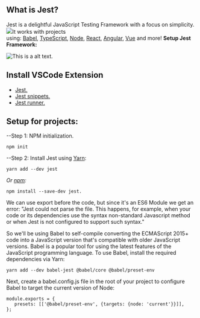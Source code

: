 ## What is Jest?
Jest is a delightful JavaScript Testing Framework with a focus on simplicity.
![](Aspose.Words.991e4c1f-9b95-4dd5-9c31-44424fa491e4.001.png)It works with projects using: [Babel](https://babeljs.io/), [TypeScript](https://www.typescriptlang.org/), [Node](https://nodejs.org/), [React](https://reactjs.org/), [Angular](https://angular.io/), [Vue](https://vuejs.org/) and more!
**Setup Jest Framework:**

![This is a alt text.](https://miro.medium.com/max/1400/1*U-TwjPREbLSVBG0lrowk3g.png "Jest Testing Framework.")
## Install VSCode Extension

- [Jest.](https://marketplace.visualstudio.com/items?itemName=Orta.vscode-jest#the-aim)
- [Jest snippets.](https://marketplace.visualstudio.com/items?itemName=andys8.jest-snippets)
- [Jest runner.](https://marketplace.visualstudio.com/items?itemName=firsttris.vscode-jest-runner)

## Setup for projects:

--Step 1: NPM initialization.

`npm init`

--Step 2: Install Jest using [Yarn](https://classic.yarnpkg.com/en/package/jest):

`yarn add --dev jest`

*Or [npm](https://www.npmjs.com/package/jest):*

`npm install --save-dev jest.`

We can use export before the code, but since it's an ES6 Module we get an error: "Jest could not parse the file. This happens, for example, when your code or its dependencies use the syntax non-standard Javascript method or when Jest is not configured to support such syntax."

So we'll be using Babel to self-compile converting the ECMAScript 2015+ code into a JavaScript version that's compatible with older JavaScript versions. Babel is a popular tool for using the latest features of the JavaScript programming language. To use Babel, install the required dependencies via Yarn:

`yarn add --dev babel-jest @babel/core @babel/preset-env`

Next, create a babel.config.js file in the root of your project to configure Babel to target the current version of Node:
```
module.exports = {
   presets: [['@babel/preset-env', {targets: {node: 'current'}}]],
};
```


